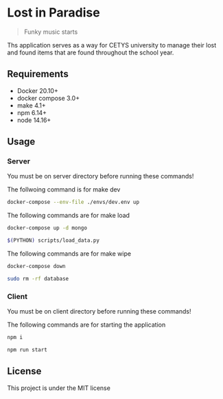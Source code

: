 # Lost in Paradise

> Funky music starts

Ths application serves as a way for CETYS university to manage their lost and found items that are found throughout the school year.

## Requirements
- Docker 20.10+
- docker compose 3.0+
- make 4.1+
- npm 6.14+
- node 14.16+

## Usage

### Server
You must be on server directory before running these commands!

The follwoing command is for make dev
```bash
docker-compose --env-file ./envs/dev.env up
```
The following commands are for make load
```bash
docker-compose up -d mongo 
```
```bash
$(PYTHON) scripts/load_data.py
```
The following commands are for make wipe
```bash
docker-compose down
```
```bash
sudo rm -rf database
```
### Client
You must be on client directory before running these commands!

The following commands are for starting the application
```bash
npm i
```
```bash
npm run start
```

## License
This project is under the MIT license
